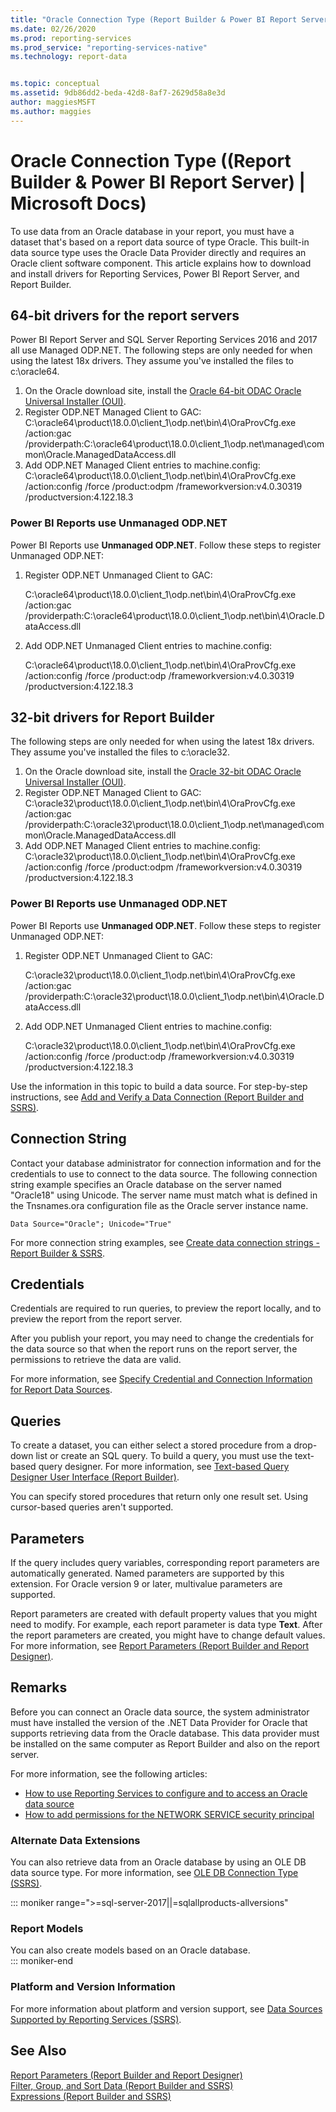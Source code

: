 ```yaml
---
title: "Oracle Connection Type (Report Builder & Power BI Report Server) | Microsoft Docs"
ms.date: 02/26/2020
ms.prod: reporting-services
ms.prod_service: "reporting-services-native"
ms.technology: report-data


ms.topic: conceptual
ms.assetid: 9db86dd2-beda-42d8-8af7-2629d58a8e3d
author: maggiesMSFT
ms.author: maggies
---
```

# Oracle Connection Type ((Report Builder & Power BI Report Server) | Microsoft Docs)

To use data from an Oracle database in your report, you must have a dataset that's based on a report data source of type Oracle. This built-in data source type uses the Oracle Data Provider directly and requires an Oracle client software component. This article explains how to download and install drivers for Reporting Services, Power BI Report Server, and Report Builder.

## 64-bit drivers for the report servers

Power BI Report Server and SQL Server Reporting Services 2016 and 2017 all use Managed ODP.NET. The following steps are only needed for when using the latest 18x drivers. They assume you've installed the files to c:\oracle64.

1. On the Oracle download site, install the [Oracle 64-bit ODAC Oracle Universal Installer (OUI)](https://www.oracle.com/technetwork/topics/dotnet/downloads/odacdeploy-4242173.html). 
2. Register ODP.NET Managed Client to GAC:
    C:\oracle64\product\18.0.0\client_1\odp.net\bin\4\OraProvCfg.exe /action:gac /providerpath:C:\oracle64\product\18.0.0\client_1\odp.net\managed\common\Oracle.ManagedDataAccess.dll
3. Add ODP.NET Managed Client entries to machine.config:
    C:\oracle64\product\18.0.0\client_1\odp.net\bin\4\OraProvCfg.exe /action:config /force /product:odpm /frameworkversion:v4.0.30319 /productversion:4.122.18.3

### Power BI Reports use Unmanaged ODP.NET

Power BI Reports use **Unmanaged ODP.NET**. Follow these steps to register Unmanaged ODP.NET:

1. Register ODP.NET Unmanaged Client to GAC:

   C:\oracle64\product\18.0.0\client_1\odp.net\bin\4\OraProvCfg.exe /action:gac /providerpath:C:\oracle64\product\18.0.0\client_1\odp.net\bin\4\Oracle.DataAccess.dll
2. Add ODP.NET Unmanaged Client entries to machine.config:

   C:\oracle64\product\18.0.0\client_1\odp.net\bin\4\OraProvCfg.exe /action:config /force /product:odp /frameworkversion:v4.0.30319 /productversion:4.122.18.3
 
## 32-bit drivers for Report Builder

The following steps are only needed for when using the latest 18x drivers. They assume you've installed the files to c:\oracle32.

1. On the Oracle download site, install the [Oracle 32-bit ODAC Oracle Universal Installer (OUI)](https://www.oracle.com/technetwork/topics/dotnet/downloads/odacdev-4242174.html).
2. Register ODP.NET Managed Client to GAC:
    C:\oracle32\product\18.0.0\client_1\odp.net\bin\4\OraProvCfg.exe /action:gac /providerpath:C:\oracle32\product\18.0.0\client_1\odp.net\managed\common\Oracle.ManagedDataAccess.dll
3. Add ODP.NET Managed Client entries to machine.config:
    C:\oracle32\product\18.0.0\client_1\odp.net\bin\4\OraProvCfg.exe /action:config /force /product:odpm /frameworkversion:v4.0.30319 /productversion:4.122.18.3

### Power BI Reports use Unmanaged ODP.NET  

Power BI Reports use **Unmanaged ODP.NET**. Follow these steps to register Unmanaged ODP.NET:

1. Register ODP.NET Unmanaged Client to GAC:

   C:\oracle32\product\18.0.0\client_1\odp.net\bin\4\OraProvCfg.exe /action:gac /providerpath:C:\oracle32\product\18.0.0\client_1\odp.net\bin\4\Oracle.DataAccess.dll
2. Add ODP.NET Unmanaged Client entries to machine.config:

   C:\oracle32\product\18.0.0\client_1\odp.net\bin\4\OraProvCfg.exe /action:config /force /product:odp /frameworkversion:v4.0.30319 /productversion:4.122.18.3
 

 Use the information in this topic to build a data source. For step-by-step instructions, see [Add and Verify a Data Connection &#40;Report Builder and SSRS&#41;](../../reporting-services/report-data/add-and-verify-a-data-connection-report-builder-and-ssrs.md).  
  
##  <a name="Connection"></a> Connection String  
 Contact your database administrator for connection information and for the credentials to use to connect to the data source. The following connection string example specifies an Oracle database on the server named "Oracle18" using Unicode. The server name must match what is defined in the Tnsnames.ora configuration file as the Oracle server instance name.  
  
```  
Data Source="Oracle"; Unicode="True"  
```  
  
 For more connection string examples, see [Create data connection strings - Report Builder & SSRS](../../reporting-services/report-data/data-connections-data-sources-and-connection-strings-report-builder-and-ssrs.md).  
  
##  <a name="Credentials"></a> Credentials  
 Credentials are required to run queries, to preview the report locally, and to preview the report from the report server.  
  
 After you publish your report, you may need to change the credentials for the data source so that when the report runs on the report server, the permissions to retrieve the data are valid.  
  
 For more information, see [Specify Credential and Connection Information for Report Data Sources](specify-credential-and-connection-information-for-report-data-sources.md).  
  
  
##  <a name="Query"></a> Queries  
 To create a dataset, you can either select a stored procedure from a drop-down list or create an SQL query. To build a query, you must use the text-based query designer. For more information, see [Text-based Query Designer User Interface &#40;Report Builder&#41;](../../reporting-services/report-data/text-based-query-designer-user-interface-report-builder.md).  
  
 You can specify stored procedures that return only one result set. Using cursor-based queries aren't supported.  
  
##  <a name="Parameters"></a> Parameters  
 If the query includes query variables, corresponding report parameters are automatically generated. Named parameters are supported by this extension. For Oracle version 9 or later, multivalue parameters are supported.  
  
 Report parameters are created with default property values that you might need to modify. For example, each report parameter is data type **Text**. After the report parameters are created, you might have to change default values. For more information, see [Report Parameters &#40;Report Builder and Report Designer&#41;](../../reporting-services/report-design/report-parameters-report-builder-and-report-designer.md).  
  
  
##  <a name="Remarks"></a> Remarks  
 Before you can connect an Oracle data source, the system administrator must have installed the version of the .NET Data Provider for Oracle that supports retrieving data from the Oracle database. This data provider must be installed on the same computer as Report Builder and also on the report server.  
  
 For more information, see the following articles:  
  
-   [How to use Reporting Services to configure and to access an Oracle data source](https://docs.microsoft.com/archive/blogs/dataaccesstechnologies/configure-oracle-data-source-for-sql-server-reporting-services-ssdt-and-report-server)  
-   [How to add permissions for the NETWORK SERVICE security principal](https://support.microsoft.com/kb/870668)  
  
### Alternate Data Extensions 
 
 You can also retrieve data from an Oracle database by using an OLE DB data source type. For more information, see [OLE DB Connection Type &#40;SSRS&#41;](../../reporting-services/report-data/ole-db-connection-type-ssrs.md).  

::: moniker range=">=sql-server-2017||=sqlallproducts-allversions" 
### Report Models  

 You can also create models based on an Oracle database.  
::: moniker-end
   
### Platform and Version Information  

 For more information about platform and version support, see [Data Sources Supported by Reporting Services &#40;SSRS&#41;](../../reporting-services/report-data/data-sources-supported-by-reporting-services-ssrs.md).  

  
## See Also

 [Report Parameters &#40;Report Builder and Report Designer&#41;](../../reporting-services/report-design/report-parameters-report-builder-and-report-designer.md)   
 [Filter, Group, and Sort Data &#40;Report Builder and SSRS&#41;](../../reporting-services/report-design/filter-group-and-sort-data-report-builder-and-ssrs.md)   
 [Expressions &#40;Report Builder and SSRS&#41;](../../reporting-services/report-design/expressions-report-builder-and-ssrs.md)  
  
  
